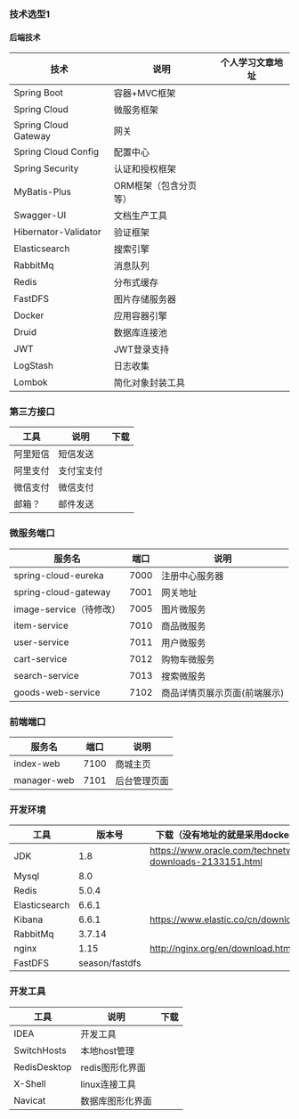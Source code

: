 
### 技术选型1

#### 后端技术

技术 | 说明 | 个人学习文章地址
----|----|----
Spring Boot | 容器+MVC框架 | 
Spring Cloud | 微服务框架 | 
Spring Cloud Gateway | 网关 |
Spring Cloud Config | 配置中心 |
Spring Security | 认证和授权框架 | 
MyBatis-Plus | ORM框架（包含分页等）  | 
Swagger-UI | 文档生产工具 | 
Hibernator-Validator | 验证框架 | 
Elasticsearch | 搜索引擎 | 
RabbitMq | 消息队列 | 
Redis | 分布式缓存 | 
FastDFS| 图片存储服务器 | 
Docker | 应用容器引擎 | 
Druid | 数据库连接池 | 
JWT | JWT登录支持 | 
LogStash | 日志收集 | 
Lombok | 简化对象封装工具 | 

### 第三方接口

工具 |  说明 |  下载
----|----|----
阿里短信 | 短信发送
阿里支付 | 支付宝支付
微信支付 | 微信支付
邮箱？ | 邮件发送

### 微服务端口

服务名 | 端口 | 说明 
----|----|----
spring-cloud-eureka | 7000 | 注册中心服务器
spring-cloud-gateway | 7001 | 网关地址
image-service（待修改） | 7005 | 图片微服务
item-service | 7010 | 商品微服务
user-service | 7011 | 用户微服务
cart-service | 7012 | 购物车微服务
search-service | 7013 | 搜索微服务
goods-web-service | 7102 | 商品详情页展示页面(前端展示)


### 前端端口

服务名 | 端口 | 说明 
----|----|----
index-web | 7100 | 商城主页
manager-web | 7101 | 后台管理页面






### 开发环境

工具 | 版本号 | 下载（没有地址的就是采用docker安装:https://hub.docker.com/）
----|----|----
JDK | 1.8 | https://www.oracle.com/technetwork/java/javase/downloads/jdk8-downloads-2133151.html
Mysql | 8.0 | 
Redis | 5.0.4 | 
Elasticsearch | 6.6.1 | 
Kibana | 6.6.1 | https://www.elastic.co/cn/downloads/past-releases/
RabbitMq | 3.7.14 | 
nginx | 1.15 | http://nginx.org/en/download.html
FastDFS | season/fastdfs | 

### 开发工具

工具 |  说明 |  下载
----|----|----
IDEA | 开发工具
SwitchHosts | 本地host管理
RedisDesktop | redis图形化界面
X-Shell | linux连接工具
Navicat | 数据库图形化界面

